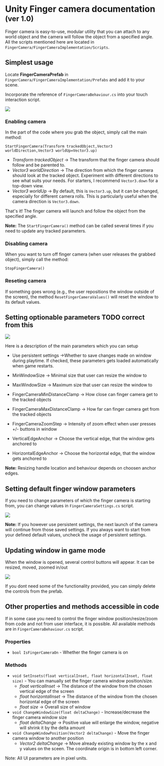 # Unity Finger camera documentation <sub>(ver 1.0)</sub>

Finger camera is easy-to-use, modular utility that you can attach to any world object and the camera will follow the object from a specified angle. All the scripts mentioned here are located in `FingerCamera/FingerCameraImplementation/Scripts`.


## Simplest usage

Locate **FingerCameraPrefab** in `FingerCamera/FingerCameraImplementation/Prefabs` and add it to your scene.

Incorporate the reference of `FingerCameraBehaviour.cs` into your touch interaction script.

<img src="https://github.com/SitronX/UnityFingerCamera/assets/68167377/182ae5e6-d69e-4418-a9dc-43956c1d3847"/>

### Enabling camera

In the part of the code where you grab the object, simply call the main method:

`StartFingerCamera(Transform trackedObject,Vector3 worldDirection,Vector3 worldUp=Vector3.up)`
- *Transform trackedObject* -> The transform that the finger camera should follow and be parented to.
- *Vector3 worldDirection* -> The direction from which the finger camera should look at the tracked object. Experiment with different directions to see what suits your needs. For starters, I recommend `Vector3.down` for a top-down view.
- *Vector3 worldUp* -> By default, this is `Vector3.up`, but it can be changed, especially for different camera rolls. This is particularly useful when the camera direction is `Vector3.down`.

That's it! The finger camera will launch and follow the object from the specified angle.

**Note:** The `StartFingerCamera()` method can be called several times if you need to update any tracked parameters.

### Disabling camera
When you want to turn off finger camera (when user releases the grabbed object), simply call the method:

`StopFingerCamera()`

### Reseting camera

If something goes wrong (e.g., the user repositions the window outside of the screen), the method `ResetFingerCameraValues()` will reset the window to its default values.

## Setting optionable parameters TODO correct from this

<img src="https://github.com/SitronX/UnityFingerCamera/assets/68167377/a4510b9a-2810-474f-a37b-3a2f670f6e2f"/>

Here is a description of the main parameters which you can setup

- Use persistent settings ->Whether to save changes made on window during playtime. If checked, these parameters gets loaded automatically when game restarts. 

- MinWindowSize -> Minimal size that user can resize the window to

- MaxWindowSize -> Maximum size that user can resize the window to

- FingerCameraMinDistanceClamp -> How close can finger camera get to the tracked objects

- FingerCameraMaxDistanceClamp -> How far can finger camera get from the tracked objects

- FingerCameraZoomStep -> Intensity of zoom effect when user presses +/- buttons in window

- VerticalEdgeAnchor -> Choose the vertical edge, that the window gets anchored to

- HorizontalEdgeAnchor -> Choose the horizontal edge, that the window gets anchored to

**Note:** Resizing handle location and behaviour depends on choosen anchor edges.

## Setting default finger window parameters

If you need to change parameters of which the finger camera is starting from, you can change values in `FingerCameraSettings.cs` script. 

<img src="https://github.com/SitronX/UnityFingerCamera/assets/68167377/0557bc06-e55b-4f93-9b64-efc899732aeb"/>

**Note:** If you however use persistent settings, the next launch of the camera will continue from those saved settings. If you always want to start from your defined default values, uncheck the usage of persistent settings.

## Updating window in game mode

When the window is opened, several control buttons will appear. It can be resized, moved, zoomed in/out

<img src="https://github.com/SitronX/UnityFingerCamera/assets/68167377/01c2bfb9-e21c-47ee-9eb8-4ca8639424fb"/>

If you dont need some of the functionality provided, you can simply delete the controls from the prefab.

## Other properties and methods accessible in code

If in some case you need to control the finger window position/resize/zoom from code and not from user interface, it is possible. All available methods are in `FingerCameraBehaviour.cs` script.

### Properties
- `bool IsFingerCameraOn` - Whether the finger camera is on

### Methods
- `void SetInsets(float verticalInset, float horizontalInset, float size)` - You can manually set the finger camera window position/size.
    - *float verticalInset* -> The distance of the window from the chosen vertical edge of the screen
    - *float horizontalInset* -> The distance of the window from the chosen horizontal edge of the screen
    - *float size* -> Overall size of window
- `void ChangeWindowSize(float deltaChange)` - Increase/decrease the finger camera window size
    - *float deltaChange* -> Positive value will enlarge the window, negative will shrink it by the delta amount
- `void ChangeWindowPosition(Vector2 deltaChange)` - Move the finger camera window to another position 
    - *Vector2 deltaChange* -> Move already existing window by the x and y values on the sceen. The coordinate origin is in bottom left corner.

Note: All UI parameters are in pixel units.